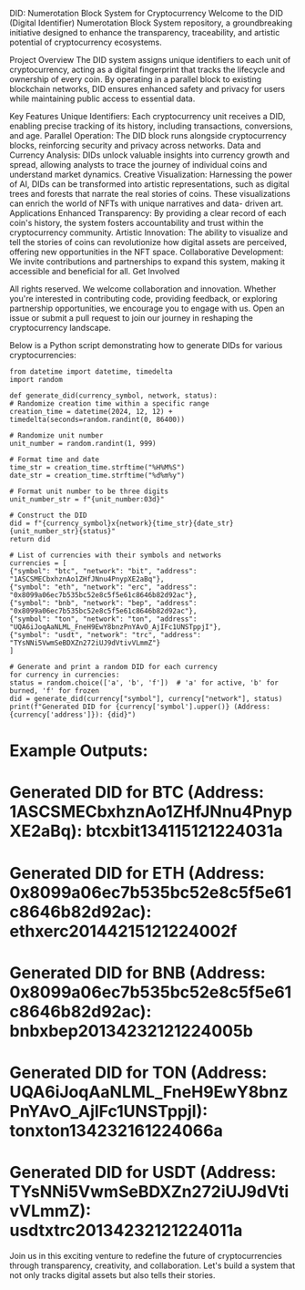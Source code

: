 DID: Numerotation Block System for Cryptocurrency
    Welcome to the DID (Digital Identifier) Numerotation Block System repository, a groundbreaking initiative designed to enhance the transparency, traceability, and artistic potential of cryptocurrency ecosystems.

Project Overview
    The DID system assigns unique identifiers to each unit of cryptocurrency, acting as a digital fingerprint that tracks the lifecycle and ownership of every coin. By operating in a parallel block to existing blockchain networks, DID ensures enhanced safety and privacy     for users while maintaining public access to essential data.

Key Features
    Unique Identifiers: Each cryptocurrency unit receives a DID, enabling precise tracking of its history, including transactions, conversions, and age.
    Parallel Operation: The DID block runs alongside cryptocurrency blocks, reinforcing security and privacy across networks.
    Data and Currency Analysis: DIDs unlock valuable insights into currency growth and spread, allowing analysts to trace the journey of individual coins and understand market dynamics.
    Creative Visualization: Harnessing the power of AI, DIDs can be transformed into artistic representations, such as digital trees and forests that narrate the real stories of coins. These visualizations can enrich the world of NFTs with unique narratives and data-        driven art.
Applications
    Enhanced Transparency: By providing a clear record of each coin's history, the system fosters accountability and trust within the cryptocurrency community.
    Artistic Innovation: The ability to visualize and tell the stories of coins can revolutionize how digital assets are perceived, offering new opportunities in the NFT space.
    Collaborative Development: We invite contributions and partnerships to expand this system, making it accessible and beneficial for all.
    Get Involved
    
All rights reserved. We welcome collaboration and innovation. Whether you're interested in contributing code, providing feedback, or exploring partnership opportunities, we encourage you to engage with us. Open an issue or submit a pull request to join our journey in reshaping the cryptocurrency landscape.

Below is a Python script demonstrating how to generate DIDs for various cryptocurrencies:


    from datetime import datetime, timedelta
    import random

    def generate_did(currency_symbol, network, status):
    # Randomize creation time within a specific range
    creation_time = datetime(2024, 12, 12) + timedelta(seconds=random.randint(0, 86400))
    
    # Randomize unit number
    unit_number = random.randint(1, 999)
    
    # Format time and date
    time_str = creation_time.strftime("%H%M%S")
    date_str = creation_time.strftime("%d%m%y")
    
    # Format unit number to be three digits
    unit_number_str = f"{unit_number:03d}"
    
    # Construct the DID
    did = f"{currency_symbol}x{network}{time_str}{date_str}{unit_number_str}{status}"
    return did

    # List of currencies with their symbols and networks
    currencies = [
    {"symbol": "btc", "network": "bit", "address": "1ASCSMECbxhznAo1ZHfJNnu4PnypXE2aBq"},
    {"symbol": "eth", "network": "erc", "address": "0x8099a06ec7b535bc52e8c5f5e61c8646b82d92ac"},
    {"symbol": "bnb", "network": "bep", "address": "0x8099a06ec7b535bc52e8c5f5e61c8646b82d92ac"},
    {"symbol": "ton", "network": "ton", "address": "UQA6iJoqAaNLML_FneH9EwY8bnzPnYAvO_AjIFc1UNSTppjI"},
    {"symbol": "usdt", "network": "trc", "address": "TYsNNi5VwmSeBDXZn272iUJ9dVtivVLmmZ"}
    ]

    # Generate and print a random DID for each currency
    for currency in currencies:
    status = random.choice(['a', 'b', 'f'])  # 'a' for active, 'b' for burned, 'f' for frozen
    did = generate_did(currency["symbol"], currency["network"], status)
    print(f"Generated DID for {currency['symbol'].upper()} (Address: {currency['address']}): {did}")

# Example Outputs:
# Generated DID for BTC (Address: 1ASCSMECbxhznAo1ZHfJNnu4PnypXE2aBq): btcxbit134115121224031a
# Generated DID for ETH (Address: 0x8099a06ec7b535bc52e8c5f5e61c8646b82d92ac): ethxerc20144215121224002f
# Generated DID for BNB (Address: 0x8099a06ec7b535bc52e8c5f5e61c8646b82d92ac): bnbxbep20134232121224005b
# Generated DID for TON (Address: UQA6iJoqAaNLML_FneH9EwY8bnzPnYAvO_AjIFc1UNSTppjI): tonxton134232161224066a
# Generated DID for USDT (Address: TYsNNi5VwmSeBDXZn272iUJ9dVtivVLmmZ): usdtxtrc20134232121224011a

Join us in this exciting venture to redefine the future of cryptocurrencies through transparency, creativity, and collaboration. Let's build a system that not only tracks digital assets but also tells their stories.


